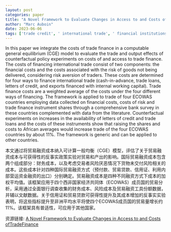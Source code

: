 ```yaml
---
layout: post
categories: paper
title: "A Novel Framework to Evaluate Changes in Access to and Costs ofTradeFinance"
author: "Marc Auboin"
date: 2023-06-06
tags: ['trade credit', ' international trade', ' financial institutions', ' general equilibrium simulations']
---
```


In this paper we integrate the costs of trade finance in a computable general equilibrium (CGE) model to evaluate the trade and output effects of counterfactual policy experiments on costs of and access to trade finance. The costs of financing international trade consist of two components: the financial costs and the costs associated with the risk of goods not being delivered, considering risk aversion of traders. These costs are determined for four ways to finance international trade (cash-in-advance, trade loans, letters of credit, and exports financed with internal working capital). Trade finance costs are a weighted average of the costs under the four different ways of financing. The framework is applied to trade of four ECOWAS countries employing data collected on financial costs, costs of risk and trade finance instrument shares through a comprehensive bank survey in these countries complemented with data from the literature. Counterfactual experiments on increases in the availability of letters of credit and trade loans and the costs of these instruments show that raising the shares and costs to African averages would increase trade of the four ECOWAS countries by about 11%. The framework is generic and can be applied to other countries.

本文通过将贸易融资成本纳入可计算一般均衡（CGE）模型，评估了关于贸易融资成本与可获得性的反事实政策实验对贸易和产出的影响。国际贸易融资成本包含两个组成部分：财务成本，以及考虑交易者风险厌恶情况下货物未交付风险相关的成本。这些成本针对四种国际贸易融资方式（预付款、贸易贷款、信用证、利用内部营运资金融资的出口）分别确定。贸易融资成本是四种不同融资方式下成本的加权平均值。该框架应用于四个西非国家经济共同体（ECOWAS）成员国的贸易分析，采用通过全面银行调查收集的财务成本、风险成本及贸易融资工具份额数据，并辅以文献数据。关于信用证和贸易贷款可获得性提升及其成本增加的反事实实验表明，将这些指标提升至非洲平均水平将使四个ECOWAS成员国的贸易量增长约11%。该框架具有普适性，可应用于其他国家。

资源链接: [A Novel Framework to Evaluate Changes in Access to and Costs ofTradeFinance](https://papers.ssrn.com/sol3/papers.cfm?abstract_id=4466671)
